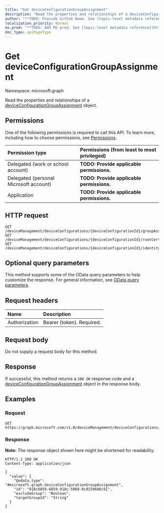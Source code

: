 ```yaml
---
title: "Get deviceConfigurationGroupAssignment"
description: "Read the properties and relationships of a deviceConfigurationGroupAssignment object."
author: "**TODO: Provide Github Name. See [topic-level metadata reference](https://msgo.azurewebsites.net/add/document/guidelines/metadata.html#topic-level-metadata)**"
localization_priority: Normal
ms.prod: "**TODO: Add MS prod. See [topic-level metadata reference](https://msgo.azurewebsites.net/add/document/guidelines/metadata.html#topic-level-metadata)**"
doc_type: apiPageType
---
```


# Get deviceConfigurationGroupAssignment
Namespace: microsoft.graph



Read the properties and relationships of a [deviceConfigurationGroupAssignment](../resources/deviceconfigurationgroupassignment.md) object.

## Permissions
One of the following permissions is required to call this API. To learn more, including how to choose permissions, see [Permissions](/graph/permissions-reference).

|Permission type|Permissions (from least to most privileged)|
|:---|:---|
|Delegated (work or school account)|**TODO: Provide applicable permissions.**|
|Delegated (personal Microsoft account)|**TODO: Provide applicable permissions.**|
|Application|**TODO: Provide applicable permissions.**|

## HTTP request

<!-- {
  "blockType": "ignored"
}
-->
``` http
GET /deviceManagement/deviceConfigurations/{deviceConfigurationId}/groupAssignments/{deviceConfigurationGroupAssignmentId}
GET /deviceManagement/deviceConfigurations/{deviceConfigurationId}/rootCertificate/groupAssignments/{deviceConfigurationGroupAssignmentId}
GET /deviceManagement/deviceConfigurations/{deviceConfigurationId}/identityCertificate/groupAssignments/{deviceConfigurationGroupAssignmentId}
```

## Optional query parameters
This method supports some of the OData query parameters to help customize the response. For general information, see [OData query parameters](/graph/query-parameters).

## Request headers
|Name|Description|
|:---|:---|
|Authorization|Bearer {token}. Required.|

## Request body
Do not supply a request body for this method.

## Response

If successful, this method returns a `200 OK` response code and a [deviceConfigurationGroupAssignment](../resources/deviceconfigurationgroupassignment.md) object in the response body.

## Examples

### Request
<!-- {
  "blockType": "request",
  "name": "get_deviceconfigurationgroupassignment"
}
-->
``` http
GET https://graph.microsoft.com/v1.0/deviceManagement/deviceConfigurations/{deviceConfigurationId}/groupAssignments/{deviceConfigurationGroupAssignmentId}
```


### Response
**Note:** The response object shown here might be shortened for readability.
<!-- {
  "blockType": "response",
  "truncated": true,
  "@odata.type": "microsoft.graph.deviceConfigurationGroupAssignment"
}
-->
``` http
HTTP/1.1 200 OK
Content-Type: application/json

{
  "value": {
    "@odata.type": "#microsoft.graph.deviceConfigurationGroupAssignment",
    "id": "918c6859-6859-918c-5968-8c9159688c91",
    "excludeGroup": "Boolean",
    "targetGroupId": "String"
  }
}
```

